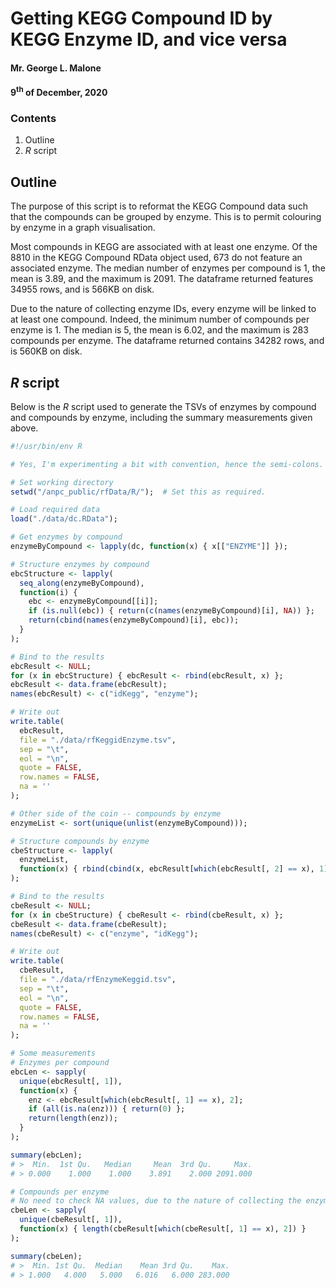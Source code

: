 # Getting KEGG Compound ID by KEGG Enzyme ID, and vice versa
#### Mr. George L. Malone
#### 9<sup>th</sup> of December, 2020

### Contents
1.  Outline
2.  *R* script

## Outline

The purpose of this script is to reformat the KEGG Compound data such that the
compounds can be grouped by enzyme.  This is to permit colouring by enzyme in a
graph visualisation.

Most compounds in KEGG are associated with at least one enzyme.  Of the 8810 in
the KEGG Compound RData object used, 673 do not feature an associated enzyme.
The median number of enzymes per compound is 1, the mean is 3.89, and the
maximum is 2091.  The dataframe returned features 34955 rows, and is 566KB on
disk.

Due to the nature of collecting enzyme IDs, every enzyme will be linked to at
least one compound.  Indeed, the minimum number of compounds per enzyme is 1.
The median is 5, the mean is 6.02, and the maximum is 283 compounds per enzyme.
The dataframe returned contains 34282 rows, and is 560KB on disk.

## *R* script

Below is the *R* script used to generate the TSVs of enzymes by compound and
compounds by enzyme, including the summary measurements given above.

```r
#!/usr/bin/env R

# Yes, I'm experimenting a bit with convention, hence the semi-colons.

# Set working directory
setwd("/anpc_public/rfData/R/");  # Set this as required.

# Load required data
load("./data/dc.RData");

# Get enzymes by compound
enzymeByCompound <- lapply(dc, function(x) { x[["ENZYME"]] });

# Structure enzymes by compound
ebcStructure <- lapply(
  seq_along(enzymeByCompound),
  function(i) {
    ebc <- enzymeByCompound[[i]];
    if (is.null(ebc)) { return(c(names(enzymeByCompound)[i], NA)) };
    return(cbind(names(enzymeByCompound)[i], ebc));
  }
);

# Bind to the results
ebcResult <- NULL;
for (x in ebcStructure) { ebcResult <- rbind(ebcResult, x) };
ebcResult <- data.frame(ebcResult);
names(ebcResult) <- c("idKegg", "enzyme");

# Write out
write.table(
  ebcResult,
  file = "./data/rfKeggidEnzyme.tsv",
  sep = "\t",
  eol = "\n",
  quote = FALSE,
  row.names = FALSE,
  na = ''
);

# Other side of the coin -- compounds by enzyme
enzymeList <- sort(unique(unlist(enzymeByCompound)));

# Structure compounds by enzyme
cbeStructure <- lapply(
  enzymeList,
  function(x) { rbind(cbind(x, ebcResult[which(ebcResult[, 2] == x), 1])) }
);

# Bind to the results
cbeResult <- NULL;
for (x in cbeStructure) { cbeResult <- rbind(cbeResult, x) };
cbeResult <- data.frame(cbeResult);
names(cbeResult) <- c("enzyme", "idKegg");

# Write out
write.table(
  cbeResult,
  file = "./data/rfEnzymeKeggid.tsv",
  sep = "\t",
  eol = "\n",
  quote = FALSE,
  row.names = FALSE,
  na = ''
);

# Some measurements
# Enzymes per compound
ebcLen <- sapply(
  unique(ebcResult[, 1]),
  function(x) {
    enz <- ebcResult[which(ebcResult[, 1] == x), 2];
    if (all(is.na(enz))) { return(0) };
    return(length(enz));
  }
);

summary(ebcLen);
# >  Min.  1st Qu.   Median     Mean  3rd Qu.     Max.
# > 0.000    1.000    1.000    3.891    2.000 2091.000

# Compounds per enzyme
# No need to check NA values, due to the nature of collecting the enzyme IDs.
cbeLen <- sapply(
  unique(cbeResult[, 1]),
  function(x) { length(cbeResult[which(cbeResult[, 1] == x), 2]) }
);

summary(cbeLen);
# >  Min. 1st Qu.  Median    Mean 3rd Qu.    Max.
# > 1.000   4.000   5.000   6.016   6.000 283.000
```

